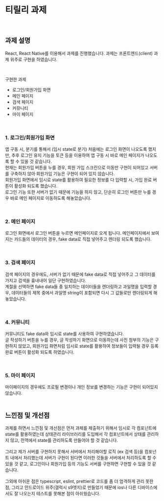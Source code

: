 # 티릴리 과제

</br>

## 과제 설명
React, React Native를 이용해서 과제를 진행했습니다. 과제는 프론트엔드(client) 과제 위주로 구현을 하였습니다.

</br>

구현한 과제
- 로그인/회원가입 화면
- 메인 페이지
- 검색 페이지
- 커뮤니티
- 마이 페이지

</br>

### 1. 로그인/회원가입 화면

앱 구동 시, 분기를 통해서 (임시 state로 분기) 처음에는 로그인 화면이 나오도록 했지만, 추후 로그인 유지 기능을 토큰 등을 이용하여 앱 구동 시 바로 메인 페이지가 나오도록 할 수 있을 것 같습니다. 
</br>
현재는 회원가입 버튼을 누를 경우, 회원 가입 스크린으로 이동만 구현이 되어있고 서버를 구축하지 않아 회원가입 기능은 구현이 되어 있지 않습니다. 
</br>
회원가입 화면에서 임시로 state를 활용하여 필요한 정보를 다 입력할 시, 가입 완료 버튼이 활성화 되도록 했습니다.
</br>
로그인 기능 또한 서버가 없기 때문에 기능을 하지 않고, 단순히 로그인 버튼만 누를 경우 바로 메인 페이지로 이동하도록 해놓았습니다.

</br>

### 2. 메인 페이지

로그인 화면에서 로그인 버튼을 누르면 메인페이지로 오게 됩니다. 메인페이지에서 보여지는 카드들의 데이터의 경우, fake data로 직접 넣어주고 렌더링 되도록 했습니다.

</br>

### 3. 검색 페이지

검색 페이지의 경우에도, 서버가 없기 때문에 fake data로 직접 넣어주고 그 데이터를 가지고 검색을 흉내내어 일단 구현하였습니다.
</br>
계절을 선택하면 fake data들 중 일치하는 데이터들을 렌더링하고 과일명을 입력할 경우, 데이터들의 제목 중에서 과일명 string이 포함되면 다시 그 값들로만 렌더링되게 해놓았습니다.

</br>

### 4. 커뮤니티

커뮤니티도 fake data와 임시로 state를 사용하여 구현하였습니다.
</br>
글 작성하기 버튼을 누를 경우, 글 작성하기 화면으로 이동하는데 사진 첨부의 기능은 구현하지 않았고, 회원가입 화면처럼 임시로 state를 활용하여 정보들이 입력될 경우 등록완료 버튼이 활성화 되도록 하였습니다.

</br>

### 5. 마이 페이지
마이페이지의 경우에도 프로필 변경이나 개인 정보를 변경하는 기능은 구현이 되어있지 않습니다.
</br>
</br>

## 느낀점 및 개선점

과제를 하면서 느낀점 및 개선점은 먼저 과제를 제출하기 위해서 임시로 각 컴포넌트에 state를 활용하였는데 상태관리 라이브러리를 도입해서 각 컴포넌트에서 상태를 관리하지 않고, 전역에서 state를 관리하도록 만들어야 할 것 같습니다.
</br>
</br>
그리고 제가 서버를 구현하지 못해서 서버에서 처리해야할 로직 (ex 검색 등)을 컴포넌트 내에서 처리했는데 서버가 구현이 된다면 이러한 것들을 서버에서 처리하도록 할 수 있을 것 같고, 로그인이나 회원가입 등의 기능도 서버를 구현하면 구현할 수 있을 것 같습니다.
</br>
</br>
그외에 아쉬운 점은 typescript, eslint, prettier로 코드를 좀 더 엄격하게 관리 못한 점, 그리고 안드로이드 위주(갤럭시 s9엣지)로 만들었기 때문에 ios나 다른 디바이스에서도 잘 나오는지 테스트를 못해본 점이 아쉬웠습니다.
</br>
